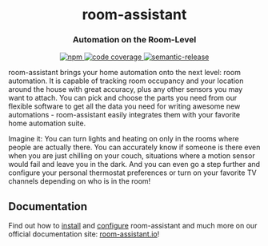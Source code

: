 <h1 align="center" style="border-bottom: none;">room-assistant</h1>
<h3 align="center">Automation on the Room-Level</h3>

<p align="center">
<a href="https://www.npmjs.com/package/room-assistant2">
    <img alt="npm" src="https://img.shields.io/npm/v/room-assistant">
</a>
<a href="https://codecov.io/gh/legovaer/room-assistant2">
  <img alt="code coverage" src="https://codecov.io/gh/legovaer/room-assistant2/branch/master/graph/badge.svg" />
</a>
<a href="https://github.com/semantic-release/semantic-release">
  <img alt="semantic-release" src="https://img.shields.io/badge/%20%20%F0%9F%93%A6%F0%9F%9A%80-semantic--release-e10079.svg">
</a>
</p>

room-assistant brings your home automation onto the next level: room automation.
It is capable of tracking room occupancy and your location around the house with great accuracy, plus any other sensors you may want to attach.
You can pick and choose the parts you need from our flexible software to get all the data you need for writing awesome new automations - room-assistant easily integrates them with your favorite home automation suite.

Imagine it: You can turn lights and heating on only in the rooms where people are actually there.
You can accurately know if someone is there even when you are just chilling on your couch, situations where a motion sensor would fail and leave you in the dark.
And you can even go a step further and configure your personal thermostat preferences or turn on your favorite TV channels depending on who is in the room!

## Documentation

Find out how to [install](https://www.room-assistant.io/guide/installation.html) and [configure](https://www.room-assistant.io/guide/configuration.html) room-assistant and much more on our official documentation site: [room-assistant.io](https://www.room-assistant.io/)!
